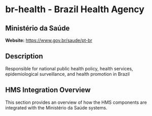 # br-health - Brazil Health Agency

## Ministério da Saúde

**Website:** https://www.gov.br/saude/pt-br

## Description

Responsible for national public health policy, health services, epidemiological surveillance, and health promotion in Brazil

## HMS Integration Overview

This section provides an overview of how the HMS components are integrated with the Ministério da Saúde systems.
